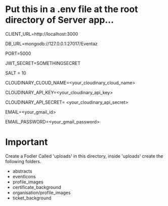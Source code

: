 # Put this in a .env file at the root directory of Server app...

CLIENT_URL=http://localhost:3000

DB_URL=mongodb://127.0.0.1:27017/Eventaz

PORT=5000

JWT_SECRET=SOMETHINGSECRET

SALT = 10

CLOUDINARY_CLOUD_NAME=<your_cloudinary_cloud_name>

CLOUDINARY_API_KEY=<your_cloudinary_api_key>

CLOUDINARY_API_SECRET= <your_cloudinary_api_secret>

EMAIL=<your_gmail_id>

EMAIL_PASSWORD=<your_gmail_password>


# Important

Create a Fodler Called 'uploads' in this directory, inside 'uploads' create the following folders.
- abstracts
- eventIcons
- profile_images
- certificate_background
- organisation/profile_images
- ticket_background
